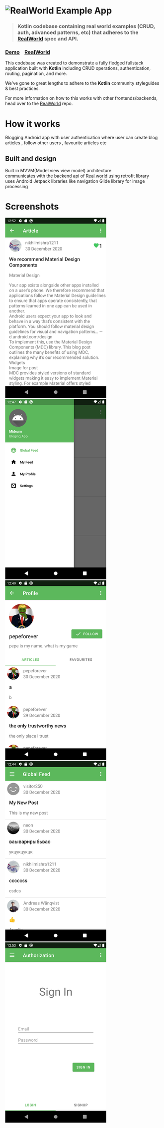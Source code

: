 # ![RealWorld Example App](https://cloud.githubusercontent.com/assets/556934/25672246/9a20e960-2fe7-11e7-99d3-23652878a2c2.png)

> ### Kotlin codebase containing real world examples (CRUD, auth, advanced patterns, etc) that adheres to the [RealWorld](https://github.com/gothinkster/realworld) spec and API.


### [Demo](https://github.com/gothinkster/realworld)&nbsp;&nbsp;&nbsp;&nbsp;[RealWorld](https://github.com/gothinkster/realworld)


This codebase was created to demonstrate a fully fledged fullstack application built with **Kotlin** including CRUD operations, authentication, routing, pagination, and more.

We've gone to great lengths to adhere to the **Kotlin** community styleguides & best practices.

For more information on how to this works with other frontends/backends, head over to the [RealWorld](https://github.com/gothinkster/realworld) repo.


# How it works

Blogging Android app with user authentication where user can create blog articles , follow other users , favourite articles etc

## Built and design
Built in MVVM(Model view view model) architecture\
communicates with the backend api of [Real world](https://github.com/gothinkster/realworld) using retrofit library\
uses Android Jetpack libraries like navigation
Glide library for image processing

# Screenshots

<img src="screenshots/Screenshot_4.png" width="325"/> <img src="screenshots/Screenshot_2.png" width="325"/>
<img src="screenshots/Screenshot_3.png" width="325"/> <img src="screenshots/Screenshot_1.png" width="325"/>
<img src="screenshots/Screenshot_5.png" width="325"/>
